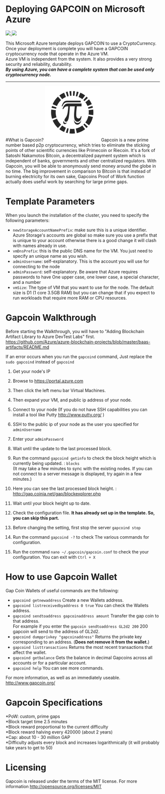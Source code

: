# Deploying GAPCOIN on Microsoft Azure

<a href="https://portal.azure.com/#create/Microsoft.Template/uri/https%3A%2F%2Fraw.githubusercontent.com%2FAzure%2Fazure-quickstart-templates%2Fmaster%2Fgapcoin-blockchain-ubuntu%2Fazuredeploy.json" target="_blank">
<img src="http://azuredeploy.net/deploybutton.png"/>
</a>
<a href="http://armviz.io/#/?load=https%3A%2F%2Fraw.githubusercontent.com%2FAzure%2Fazure-quickstart-templates%2Fmaster%2Fgapcoin-blockchain-ubuntu%2Fazuredeploy.json" target="_blank">
<img src="http://armviz.io/visualizebutton.png"/>
</a>

This Microsoft Azure template deploys GAPCOIN to use a CryptoCurrency.
Once your deployment is complete you will have a GAPCOIN cryptocurrency node that operate in the Azure VM.<br>
Azure VM is independent from the system. It also provides a very strong security and reliability, durability.<br>
***By using Azure, you can have a complete system that can be used only cryptocurrency node.***

----------


#What is Gapcoin?
![Gapcoin](https://raw.githubusercontent.com/Azure/azure-quickstart-templates/master/gapcoin-blockchain-ubuntu/images/gap-logo.png)
Gapcoin is a new prime number based p2p cryptocurrency, which tries to eliminate the sticking points of other scientific currencies like Primecoin or Riecoin. 
It's a fork of Satoshi Nakamotos Bitcoin, a decentralized payment system which is independent of banks, governments and other centralized regulators. 
With Gapcoin, you will be able to anonymously send money around the globe in no time.
The big improvement in comparison to Bitcoin is that instead of burning electricity for its own sake, Gapcoins Proof of Work function actually does useful work by searching for large prime gaps.
# Template Parameters
When you launch the installation of the cluster, you need to specify the following parameters:<br>
* `newStorageAccountNamePrefix`: make sure this is a unique identifier. Azure Storage's accounts are global so make sure you use a prefix that is unique to your account otherwise there is a good change it will clash with names already in use.<br>
* `vmDnsPrefix`: this is the public DNS name for the VM. You just need to specify an unique name as you wish.<br>
* `adminUsername`: self-explanatory. This is the account you will use for connecting to the node<br>
* `adminPassword`: self-explanatory. Be aware that Azure requires passwords to have One upper case, one lower case, a special character, and a number<br>
* `vmSize`: The type of VM that you want to use for the node. The default size is D1 (1 core 3.5GB RAM) but you can change that if you expect to run workloads that require more RAM or CPU resources.<br>

# Gapcoin Walkthrough
Before starting the Walkthrough, you will have to "Adding Blockchain Artifact Library to Azure DevTest Labs" first.<br>
https://github.com/Azure/azure-blockchain-projects/blob/master/baas-artifacts/README.md

If an error occurs when you run the `gapcoind` command, Just replace the `sudo gapcoind` instead of `gapcoind`

1. Get your node's IP
 1. Browse to https://portal.azure.com
 2. Then click the left menu bar Virtual Machines.
 3. Then expand your VM, and public ip address of your node.

2. Connect to your node (If you do not have SSH capabilities you can install a tool like Putty http://www.putty.org/ )
 1. SSH to the public ip of your node as the user you specified for `adminUsername`
 2. Enter your `adminPassword`

3. Wait until the update to the last processed block.
 1. Run the command `gapcoind getinfo` to check the block height which is currently being updated. : `blocks` <br>
     (It may take a few minutes to sync with the existing nodes. If you can not connect to a server message is displayed, try again in a few minutes.)
 2. Here you can see the last processed block height. : http://gap.coinia.net/gap/blockexplorer.php
 3. Wait until your block height up to date.

4. Check the configuration file. **It has already set up in the template. So, you can skip this part.**
 1. Before changing the setting, first stop the server `gapcoind stop`
 2. Run the command `gapcoind -?` to check The various commands for configuration.
 3. Run the command `nano ~/.gapcoin/gapcoin.conf` to check the your configuration. You can exit with `Ctrl + X`

# How to use Gapcoin Wallet
Gap Coin Wallets of useful commands are the following:<br>
 * `gapcoind getnewaddress` Create a new Wallets address.<br>
 * `gapcoind listreceivedbyaddress 0 true` You can check the Wallets address.<br>
 * `gapcoind sendtoaddress gapcoinaddress amount` Transfer the gap coin to that address.<br>
   For example if you enter the `gapcoin sendtoaddress GL2d2 200` 200 gapcoin will send to the address of GL2d2.<br>
 * `gapcoind dumpprivkey "gapcoinaddress"` Returns the private key corresponding to an address. (**Does not remove it from the wallet.**)<br>
 * `gapcoind listtransactions` Returns the most recent transactions that affect the wallet.<br>
 * `gapcoind getbalance` Gets the balance in decimal Gapcoins across all accounts or for a particular account.<br>
 * `gapcoind help` You can see more commands.

For more information, as well as an immediately useable.<br>
http://www.gapcoin.org/

# Gapcoin Specifications
 *PoW: custom, prime gaps<br>
 *Block target time 2.5 minutes<br>
 *Block reward proportional to the current difficulty<br>
 *Block reward halving every 420000 (about 2 years)<br>
 *Cap: about 10 - 30 million GAP<br>
 *Difficulty adjusts every block and increases logarithmically (it will probably take years to get to 50)<br>

# Licensing
Gapcoin is released under the terms of the MIT license. For more information http://opensource.org/licenses/MIT